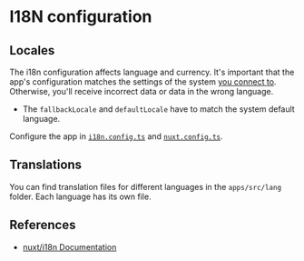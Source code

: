 # I18N configuration

## Locales

The i18n configuration affects language and currency. It's important that the app's configuration matches the settings of the system [you connect to](middleware.md). Otherwise, you'll receive incorrect data or data in the wrong language.

- The `fallbackLocale` and `defaultLocale` have to match the system default language.

Configure the app in [`i18n.config.ts`](../../apps/src/i18n.config.ts) and [`nuxt.config.ts`](../../apps/src/nuxt.config.ts).

## Translations

You can find translation files for different languages in the `apps/src/lang` folder. Each language has its own file.

## References

- [nuxt/i18n Documentation](https://i18n.nuxtjs.org/)
